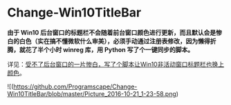 # Change-Win10TitleBar


**由于 Win10 后台窗口的标题栏不会随着前台窗口颜色进行更新，而且默认会是惨白的白色（实在搞不懂微软什么审美），必须手动通过注册表修改，因为懒得折腾，就花了半个小时 winreg 库，用 Python 写了个一键同步的脚本。**

详见：[受不了后台窗口的一片惨白，写了个脚本让Win10非活动窗口标题栏也换上颜色](https://zhuanlan.zhihu.com/p/21477137)。

![(https://github.com/Programscape/Change-Win10TitleBar/blob/master/Picture_2016-10-21_1-23-58.png)


